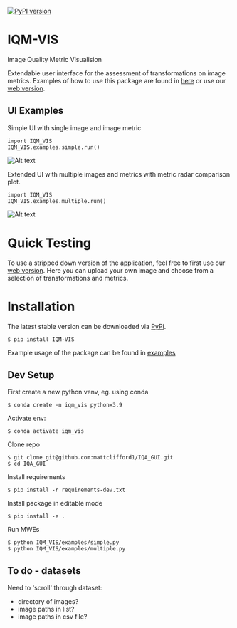 [![PyPI version](https://badge.fury.io/py/IQM-VIS.svg)](https://badge.fury.io/py/IQM-VIS)

# IQM-VIS
Image Quality Metric Visualision

Extendable user interface for the assessment of transformations on image metrics. Examples of how to use this package are found in [here](https://github.com/mattclifford1/IQM-VIS/tree/main/IQM_VIS/examples) or use our [web version](https://huggingface.co/spaces/mattclifford1/IQM-VIS).

## UI Examples
Simple UI with single image and image metric
```
import IQM_VIS
IQM_VIS.examples.simple.run()
```
![Alt text](https://github.com/mattclifford1/IQM-VIS/blob/main/pics/ui-simple.png?raw=true "Simple UI")

Extended UI with multiple images and metrics with metric radar comparison plot.
```
import IQM_VIS
IQM_VIS.examples.multiple.run()
```
![Alt text](https://github.com/mattclifford1/IQM-VIS/blob/main/pics/ui-multi.png?raw=true "Multi UI")

# Quick Testing
To use a stripped down version of the application, feel free to first use our [web version](https://huggingface.co/spaces/mattclifford1/IQM-VIS). Here you can upload your own image and choose from a selection of transformations and metrics.

# Installation
The latest stable version can be downloaded via [PyPi](https://pypi.org/project/IQM-VIS).
```
$ pip install IQM-VIS
```
Example usage of the package can be found in [examples](https://github.com/mattclifford1/IQM-VIS/tree/main/IQM_VIS/examples)
## Dev Setup
First create a new python venv, eg. using conda
```
$ conda create -n iqm_vis python=3.9
```
Activate env:
```
$ conda activate iqm_vis
```
Clone repo
```
$ git clone git@github.com:mattclifford1/IQA_GUI.git
$ cd IQA_GUI
```
Install requirements
```
$ pip install -r requirements-dev.txt
```
Install package in editable mode
```
$ pip install -e .
```
Run MWEs
```
$ python IQM_VIS/examples/simple.py
$ python IQM_VIS/examples/multiple.py
```

## To do - datasets
Need to 'scroll' through dataset:
  - directory of images?
  - image paths in list?
  - image paths in csv file?

